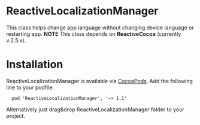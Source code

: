 # ReactiveLocalizationManager
This class helps change app language without changing device language or restarting app. 
**NOTE** This class depends on **ReactiveCocoa** (currently v.2.5.x).

# Installation

ReactiveLocalizationManager is available via [CocoaPods](http://cocoapods.org/). Add the following line to your podfile:

      pod 'ReactiveLocalizationManager', '~> 1.1'
      
Alternatively just drag&drop ReactiveLocalizationManager folder to your project.
